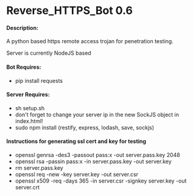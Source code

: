# Reverse_HTTPS_Bot 0.6

#### Description:
  A python based https remote access trojan for penetration testing.

  Server is currently NodeJS based

#### Bot Requires:
  - pip install requests

#### Server Requires:
  - sh setup.sh
  - don't forget to change your server ip in the new SockJS object in index.html!
  - sudo npm install (restify, express, lodash, save, sockjs)

#### Instructions for generating ssl cert and key for testing
  - openssl genrsa -des3 -passout pass:x -out server.pass.key 2048
  - openssl rsa -passin pass:x -in server.pass.key -out server.key
  - rm server.pass.key
  - openssl req -new -key server.key -out server.csr
  - openssl x509 -req -days 365 -in server.csr -signkey server.key -out server.crt

  
